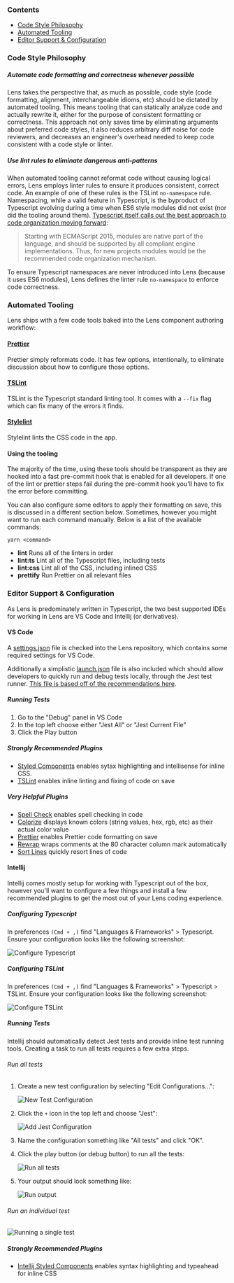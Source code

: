 ### Contents

- [Code Style Philosophy](#code-style-philosophy)
- [Automated Tooling](#automated-tooling)
- [Editor Support & Configuration](#editor-support-&-configuration)

### Code Style Philosophy

##### Automate code formatting and correctness whenever possible

Lens takes the perspective that, as much as possible, code style (code formatting, alignment, interchangeable idioms, etc) should be dictated by automated tooling. This means tooling that can statically analyze code and actually rewrite it, either for the purpose of consistent formatting or correctness. This approach not only saves time by eliminating arguments about preferred code styles, it also reduces arbitrary diff noise for code reviewers, and decreases an engineer's overhead needed to keep code consistent with a code style or linter.

##### Use lint rules to eliminate dangerous anti-patterns

When automated tooling cannot reformat code without causing logical errors, Lens employs linter rules to ensure it produces consistent, correct code. An example of one of these rules is the TSLint `no-namespace` rule. Namespacing, while a valid feature in Typescript, is the byproduct of Typescript evolving during a time when ES6 style modules did not exist (nor did the tooling around them). [Typescript itself calls out the best approach to code organization moving forward](https://www.typescriptlang.org/docs/handbook/namespaces-and-modules.html#using-modules):

> Starting with ECMAScript 2015, modules are native part of the language, and should be supported by all compliant engine implementations. Thus, for new projects modules would be the recommended code organization mechanism.

To ensure Typescript namespaces are never introduced into Lens (because it uses ES6 modules), Lens defines the linter rule `no-namespace` to enforce code correctness.

### Automated Tooling

Lens ships with a few code tools baked into the Lens component authoring workflow:

#### [Prettier](https://prettier.io/)

Prettier simply reformats code. It has few options, intentionally, to eliminate discussion about how to configure those options.

#### [TSLint](https://palantir.github.io/tslint/)

TSLint is the Typescript standard linting tool. It comes with a `--fix` flag which can fix many of the errors it finds.

#### [Stylelint](https://stylelint.io/)

Stylelint lints the CSS code in the app.

#### Using the tooling

The majority of the time, using these tools should be transparent as they are hooked into a fast pre-commit hook that is enabled for all developers. If one of the lint or prettier steps fail during the pre-commit hook you'll have to fix the error before committing.

You can also configure some editors to apply their formatting on save, this is discussed in a different section below. Sometimes, however you might want to run each command manually. Below is a list of the available commands:

`yarn <command>`

- **lint** Runs all of the linters in order
- **lint:ts** Lint all of the Typescript files, including tests
- **lint:css** Lint all of the CSS, including inlined CSS
- **prettify** Run Prettier on all relevant files

### Editor Support & Configuration

As Lens is predominately written in Typescript, the two best supported IDEs for working in Lens are VS Code and Intellij (or derivatives).

#### VS Code

A [settings.json](.vscode/settings.json) file is checked into the Lens repository, which contains some required settings for VS Code.

Additionally a simplistic [launch.json](.vscode/launch.json) file is also included which should allow developers to quickly run and debug tests locally, through the Jest test runner. [This file is based off of the recommendations here](https://github.com/Microsoft/vscode-recipes/tree/master/debugging-jest-tests).

##### Running Tests

1.  Go to the "Debug" panel in VS Code
2.  In the top left choose either "Jest All" or "Jest Current File"
3.  Click the Play button

##### Strongly Recommended Plugins

- [Styled Components](https://github.com/styled-components/vscode-styled-components) enables sytax highlighting and intellisense for inline CSS.
- [TSLint](https://github.com/Microsoft/vscode-tslint) enables inline linting and fixing of code on save

##### Very Helpful Plugins

- [Spell Check](https://github.com/Jason-Rev/vscode-spell-checker) enables spell checking in code
- [Colorize](https://github.com/kamikillerto/vscode-colorize) displays known colors (string values, hex, rgb, etc) as their actual color value
- [Prettier](https://github.com/prettier/prettier-vscode) enables Prettier code formatting on save
- [Rewrap](https://github.com/stkb/Rewrap) wraps comments at the 80 character column mark automatically
- [Sort Lines](https://github.com/Tyriar/vscode-sort-lines) quickly resort lines of code

#### Intellij

Intellij comes mostly setup for working with Typescript out of the box, however you'll want to configure a few things and install a few recommended plugins to get the most out of your Lens coding experience.

##### Configuring Typescript

In preferences `(Cmd + ,)` find "Languages & Frameworks" > Typescript. Ensure your configuration looks like the following screenshot:

![Configure Typescript](img/typescript_config.jpg)

##### Configuring TSLint

In preferences `(Cmd + ,)` find "Languages & Frameworks" > Typescript > TSLint. Ensure your configuration looks like the following screenshot:

![Configure TSLint](img/tslint_config.jpg)

##### Running Tests

Intellij should automatically detect Jest tests and provide inline test running tools. Creating a task to run all tests requires a few extra steps.

###### Run all tests

1. Create a new test configuration by selecting "Edit Configurations...":

    ![New Test Configuration](img/intellij_test_configuration.jpg)
1. Click the `+` icon in the top left and choose "Jest":

    ![Add Jest Configuration](img/intellij_test_configuration_add.jpg)
1. Name the configuration something like "All tests" and click "OK".
1. Click the play button (or debug button) to run all the tests:

    ![Run all tests](img/intellij_run_all_tests.jpg)
1. Your output should look something like:

    ![Run output](img/intellij_run_all_tests_output.jpg)

###### Run an individual test

![Running a single test](img/intellij_run_individual_test.gif)

##### Strongly Recommended Plugins

- [Intellij Styled Components](https://github.com/styled-components/webstorm-styled-components) enables syntax highlighting and typeahead for inline CSS
